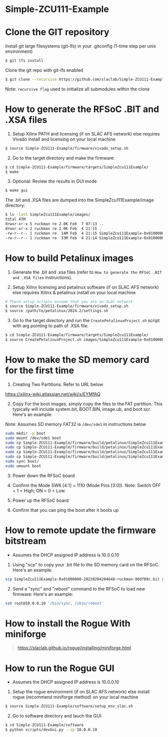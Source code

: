 # Simple-ZCU111-Example

<!--- ######################################################## -->

# Clone the GIT repository

Install git large filesystems (git-lfs) in your .gitconfig (1-time step per unix environment)
```bash
$ git lfs install
```
Clone the git repo with git-lfs enabled
```bash
$ git clone --recursive https://github.com/slaclab/Simple-ZCU111-Example.git
```
Note: `recursive flag` used to initialize all submodules within the clone

<!--- ######################################################## -->

# How to generate the RFSoC .BIT and .XSA files

1) Setup Xilinx PATH and licensing (if on SLAC AFS network) else requires Vivado install and licensing on your local machine

```bash
$ source Simple-ZCU111-Example/firmware/vivado_setup.sh
```

2) Go to the target directory and make the firmware:

```bash
$ cd Simple-ZCU111-Example/firmware/targets/SimpleZcu111Example/
$ make
```

3) Optional: Review the results in GUI mode

```bash
$ make gui
```

The .bit and .XSA files are dumped into the SimpleZcu111Example/image directory:

```bash
$ ls -lath SimpleZcu111Example/images/
total 47M
drwxr-xr-x 5 ruckman re 2.0K Feb  7 07:13 ..
drwxr-xr-x 2 ruckman re 2.0K Feb  4 21:15 .
-rw-r--r-- 1 ruckman re  14M Feb  4 21:15 SimpleZcu111Example-0x01000000-20220204204648-ruckman-90df89c.xsa
-rw-r--r-- 1 ruckman re  33M Feb  4 21:14 SimpleZcu111Example-0x01000000-20220204204648-ruckman-90df89c.bit
```

<!--- ######################################################## -->

# How to build Petalinux images

1) Generate the .bit and .xsa files (refer to `How to generate the RFSoC .BIT and .XSA files` instructions).

2) Setup Xilinx licensing and petalinux software (if on SLAC AFS network) else requires Xilinx & petalinux install on your local machine

```bash
# These setup scripts assume that you are on SLAC network
$ source Simple-ZCU111-Example/firmware/vivado_setup.sh
$ source /path/to/petalinux/2024.2/settings.sh
```

3) Go to the target directory and run the `CreatePetalinuxProject.sh` script with arg pointing to path of .XSA file:

```bash
$ cd Simple-ZCU111-Example/firmware/targets/SimpleZcu111Example/
$ source CreatePetalinuxProject.sh images/SimpleZcu111Example-0x01000000-20220204204648-ruckman-90df89c.xsa
```

<!--- ######################################################## -->

# How to make the SD memory card for the first time

1) Creating Two Partitions.  Refer to URL below

https://xilinx-wiki.atlassian.net/wiki/x/EYMfAQ

2) Copy For the boot images, simply copy the files to the FAT partition.
This typically will include system.bit, BOOT.BIN, image.ub, and boot.scr.  Here's an example:

Note: Assumes SD memory FAT32 is `/dev/sde1` in instructions below

```bash
sudo mkdir -p boot
sudo mount /dev/sde1 boot
sudo cp Simple-ZCU111-Example/firmware/build/petalinux/SimpleZcu111Example/images/linux/system.bit boot/.
sudo cp Simple-ZCU111-Example/firmware/build/petalinux/SimpleZcu111Example/images/linux/BOOT.BIN   boot/.
sudo cp Simple-ZCU111-Example/firmware/build/petalinux/SimpleZcu111Example/images/linux/image.ub   boot/.
sudo cp Simple-ZCU111-Example/firmware/build/petalinux/SimpleZcu111Example/images/linux/boot.scr   boot/.
sudo sync boot/
sudo umount boot
```

3) Power down the RFSoC board

4) Confirm the Mode SW6 [4:1] = 1110 (Mode Pins [3:0]). Note: Switch OFF = 1 = High; ON = 0 = Low.

5) Power up the RFSoC board

6) Confirm that you can ping the boot after it boots up

<!--- ######################################################## -->

# How to remote update the firmware bitstream

- Assumes the DHCP assigned IP address is 10.0.0.10

1) Using "scp" to copy your .bit file to the SD memory card on the RFSoC.  Here's an example:

```bash
scp SimpleZcu111Example-0x01000000-20220204204648-ruckman-90df89c.bit root@10.0.0.10:/boot/system.bit
```

2) Send a "sync" and "reboot" command to the RFSoC to load new firmware:  Here's an example:

```bash
ssh root@10.0.0.10 '/bin/sync; /sbin/reboot'
```

<!--- ######################################################## -->

# How to install the Rogue With miniforge

> https://slaclab.github.io/rogue/installing/miniforge.html

<!--- ######################################################## -->

# How to run the Rogue GUI

- Assumes the DHCP assigned IP address is 10.0.0.10

1) Setup the rogue environment (if on SLAC AFS network) else install rogue (recommend miniforge method) on your local machine

```bash
$ source Simple-ZCU111-Example/software/setup_env_slac.sh
```

2) Go to software directory and lauch the GUI:

```bash
$ cd Simple-ZCU111-Example/software
$ python scripts/devGui.py --ip 10.0.0.10
```

<!--- ######################################################## -->
